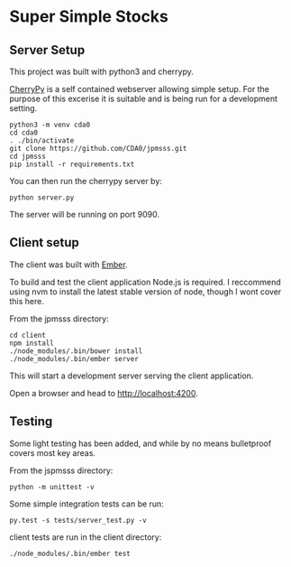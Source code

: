 # Super Simple Stocks

## Server Setup

This project was built with python3 and cherrypy.

[CherryPy](http://cherrypy.org) is a self contained webserver allowing simple setup.
For the purpose of this excerise it is suitable and is being run for a development setting.
```
python3 -m venv cda0
cd cda0
. ./bin/activate
git clone https://github.com/CDA0/jpmsss.git
cd jpmsss
pip install -r requirements.txt
```

You can then run the cherrypy server by:

`python server.py`

The server will be running on port 9090.

## Client setup

The client was built with [Ember](http://emberjs.com).

To build and test the client application Node.js is required.
I reccommend using nvm to install the latest stable version of node, though I wont cover this here.

From the jpmsss directory:
```
cd client
npm install
./node_modules/.bin/bower install
./node_modules/.bin/ember server
```

This will start a development server serving the client application.

Open a browser and head to [http://localhost:4200](http://localhost:4200).

## Testing

Some light testing has been added, and while by no means bulletproof covers most key areas.

From the jspmsss directory:
```
python -m unittest -v
```

Some simple integration tests can be run:
```
py.test -s tests/server_test.py -v
```

client tests are run in the client directory:
```
./node_modules/.bin/ember test
```